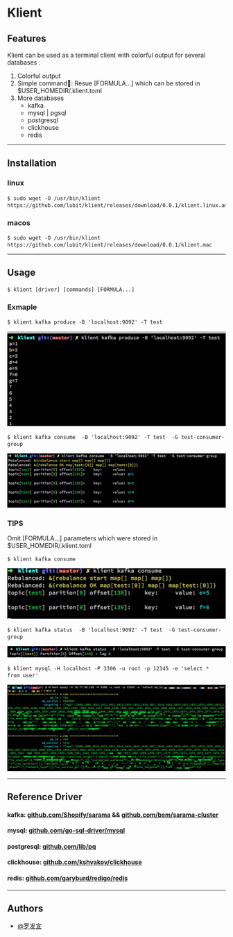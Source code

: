 # Klient 

## Features

Klient can be used as a terminal client with colorful output for several databases .   

1. Colorful output
2. Simple command: Resue [FORMULA...] which can be stored in $USER_HOMEDIR/.klient.toml
3. More databases
    * kafka
    * mysql | pgsql
    * postgresql
    * clickhouse
    * redis
  
--- 

## Installation

### linux

    $ sudo wget -O /usr/bin/klient https://github.com/lubit/klient/releases/download/0.0.1/klient.linux.amd64

### macos

    $ sudo wget -O /usr/bin/klient https://github.com/lubit/klient/releases/download/0.0.1/klient.mac

---

## Usage

    $ klient [driver] [commands] [FORMULA...]

### Exmaple 


    $ klient kafka produce -B 'localhost:9092' -T test
![kafka-produce](./docs/img/kafka-produce.png)

    $ klient kafka consume  -B 'localhost:9092' -T test  -G test-consumer-group
![kafka-consume](./docs/img/kafka-consume.png)

### TIPS 
Omit [FORMULA...] parameters which were stored in  $USER_HOMEDIR/.klient.toml

    $ klient kafka consume
![kafka-consume-without-params](./docs/img/kafka-consume-without-params.png)

    $ klient kafka status  -B 'localhost:9092' -T test  -G test-consumer-group
![kafka-status](./docs/img/kafka-status.png)

    $ klient mysql -H localhost -P 3306 -u root -p 12345 -e 'select *  from user'
![mysql](./docs/img/mysql.png)

---
## Reference Driver

#### kafka: [github.com/Shopify/sarama](github.com/Shopify/sarama) && [github.com/bsm/sarama-cluster](github.com/bsm/sarama-cluster)
#### mysql: [github.com/go-sql-driver/mysql](github.com/go-sql-driver/mysql)
#### postgresql: [github.com/lib/pq](github.com/lib/pq)
#### clickhouse: [github.com/kshvakov/clickhouse](github.com/kshvakov/clickhouse)
#### redis: [github.com/garyburd/redigo/redis](github.com/garyburd/redigo/redis)

---
## Authors
* [@罗发宣](https://weibo.com/u/6028984452)
